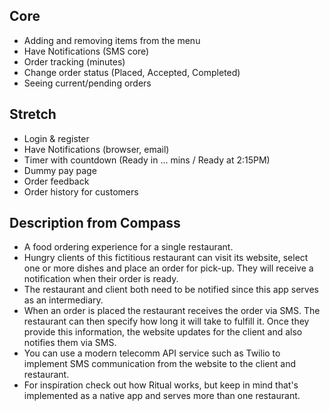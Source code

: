 ## Core
- Adding and removing items from the menu
- Have Notifications (SMS core)
- Order tracking (minutes)
- Change order status (Placed, Accepted, Completed)
- Seeing current/pending orders

## Stretch
- Login & register
- Have Notifications (browser, email)
- Timer with countdown (Ready in  ... mins / Ready at 2:15PM)
- Dummy pay page
- Order feedback
- Order history for customers

## Description from Compass
 - A food ordering experience for a single restaurant. 
 - Hungry clients of this fictitious restaurant can visit its website, select one or more dishes and place an order for pick-up. They will receive a notification when their order is ready.
 - The restaurant and client both need to be notified since this app serves as an intermediary.
 - When an order is placed the restaurant receives the order via SMS. The restaurant can then specify how long it will take to fulfill it. Once they provide this information, the website updates for the client and also notifies them via SMS.
 - You can use a modern telecomm API service such as Twilio to implement SMS communication from the website to the client and restaurant.
 - For inspiration check out how Ritual works, but keep in mind that's implemented as a native app and serves more than one restaurant.
